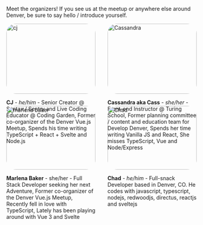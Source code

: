 
Meet the organizers! If you see us at the meetup or anywhere else around Denver, be sure to say hello / introduce yourself.

<div class="organizers">
  <div class="organizer">
    <img alt="cj" src="/images/cj.jpg">
    <p>
      <span class="organizer-name">CJ</span> - <span class="pronouns">he/him</span> - Senior Creator @ Syntax / Sentry and Live Coding Educator @ Coding Garden, Former co-organizer of the Denver Vue.js Meetup, Spends his time writing TypeScript + React + Svelte and Node.js
    </p>
  </div>

  <div class="organizer">
    <img alt="Cassandra" src="/images/cass.png">
    <p>
      <span class="organizer-name">Cassandra aka Cass</span> - <span class="pronouns">she/her</span> - Front-end Instructor @ Turing School, Former planning committee / content and education team for Develop Denver, Spends her time writing Vanilla JS and React, She misses TypeScript, Vue and Node/Express
    </p>
  </div>

  <div class="organizer">
    <img alt="marlena baker" src="/images/marlena.jpg">
    <p>
      <span class="organizer-name">Marlena Baker</span> - she/her - Full Stack Developer seeking her next Adventure, Former co-organizer of the Denver Vue.js Meetup, Recently fell in love with TypeScript, Lately has been playing around with Vue 3 and Svelte
    </p>
  </div>

  <div class="organizer">
    <img alt="Chad" src="/images/chad.png">
    <p>
      <span class="organizer-name">Chad</span> - <span class="pronouns">he/him</span> - Full-snack Developer based in Denver, CO. He codes with javascript, typescript, nodejs, redwoodjs, directus, reactjs and sveltejs 
    </p>
  </div>
</div>

<style>
  .organizers {
    display: grid;
    grid-template-columns: 1fr 1fr;
    gap: 2rem;
  }

  .organizer img {
    border-radius: 25px;
    width: 100%;
  }

  .organizer-name {
    font-weight: bold;
  }

  .pronouns {
    font-style: italic;
  }

  @media (max-width: 600px) {
    .organizers {
      grid-template-columns: 1fr;
    }

    html .organizer {
      border-bottom: 2px solid black;
    }

    html.dark .organizer {
      border-bottom: 2px solid #DFDFD7;
    }
  }
</style>